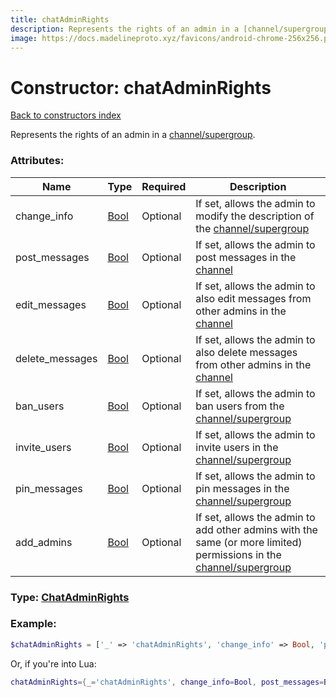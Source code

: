 ```yaml
---
title: chatAdminRights
description: Represents the rights of an admin in a [channel/supergroup](https://core.telegram.org/api/channel).
image: https://docs.madelineproto.xyz/favicons/android-chrome-256x256.png
---
```

# Constructor: chatAdminRights  
[Back to constructors index](index.md)



Represents the rights of an admin in a [channel/supergroup](https://core.telegram.org/api/channel).

### Attributes:

| Name     |    Type       | Required | Description |
|----------|---------------|----------|-------------|
|change\_info|[Bool](../types/Bool.md) | Optional|If set, allows the admin to modify the description of the [channel/supergroup](https://core.telegram.org/api/channel)|
|post\_messages|[Bool](../types/Bool.md) | Optional|If set, allows the admin to post messages in the [channel](https://core.telegram.org/api/channel)|
|edit\_messages|[Bool](../types/Bool.md) | Optional|If set, allows the admin to also edit messages from other admins in the [channel](https://core.telegram.org/api/channel)|
|delete\_messages|[Bool](../types/Bool.md) | Optional|If set, allows the admin to also delete messages from other admins in the [channel](https://core.telegram.org/api/channel)|
|ban\_users|[Bool](../types/Bool.md) | Optional|If set, allows the admin to ban users from the [channel/supergroup](https://core.telegram.org/api/channel)|
|invite\_users|[Bool](../types/Bool.md) | Optional|If set, allows the admin to invite users in the [channel/supergroup](https://core.telegram.org/api/channel)|
|pin\_messages|[Bool](../types/Bool.md) | Optional|If set, allows the admin to pin messages in the [channel/supergroup](https://core.telegram.org/api/channel)|
|add\_admins|[Bool](../types/Bool.md) | Optional|If set, allows the admin to add other admins with the same (or more limited) permissions in the [channel/supergroup](https://core.telegram.org/api/channel)|



### Type: [ChatAdminRights](../types/ChatAdminRights.md)


### Example:

```php
$chatAdminRights = ['_' => 'chatAdminRights', 'change_info' => Bool, 'post_messages' => Bool, 'edit_messages' => Bool, 'delete_messages' => Bool, 'ban_users' => Bool, 'invite_users' => Bool, 'pin_messages' => Bool, 'add_admins' => Bool];
```  


Or, if you're into Lua:

```lua
chatAdminRights={_='chatAdminRights', change_info=Bool, post_messages=Bool, edit_messages=Bool, delete_messages=Bool, ban_users=Bool, invite_users=Bool, pin_messages=Bool, add_admins=Bool}

```


